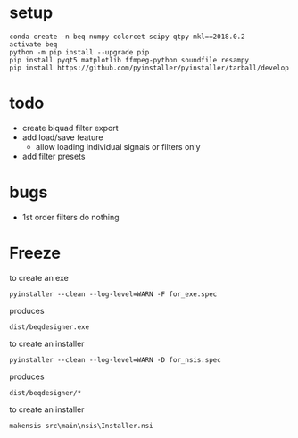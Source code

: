 # setup

    conda create -n beq numpy colorcet scipy qtpy mkl==2018.0.2
    activate beq
    python -m pip install --upgrade pip
    pip install pyqt5 matplotlib ffmpeg-python soundfile resampy
    pip install https://github.com/pyinstaller/pyinstaller/tarball/develop

# todo

* create biquad filter export
* add load/save feature 
  * allow loading individual signals or filters only
* add filter presets


# bugs

* 1st order filters do nothing

# Freeze

to create an exe

    pyinstaller --clean --log-level=WARN -F for_exe.spec
    
produces 

    dist/beqdesigner.exe
    
to create an installer

    pyinstaller --clean --log-level=WARN -D for_nsis.spec

produces 

    dist/beqdesigner/*    
    
to create an installer

    makensis src\main\nsis\Installer.nsi
    
